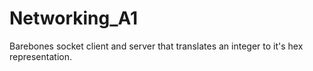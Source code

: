 # Networking_A1
Barebones socket client and server that translates an integer to it's hex representation.
